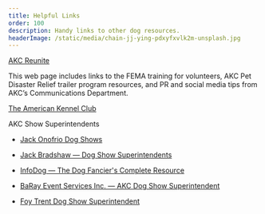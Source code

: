 ```yaml
---
title: Helpful Links
order: 100
description: Handy links to other dog resources.
headerImage: /static/media/chain-jj-ying-pdxyfxvlk2m-unsplash.jpg
---
```


[AKC Reunite](https://www.akcreunite.org/local)

​This web page includes links to the FEMA training for volunteers, AKC Pet Disaster Relief trailer program resources, and PR and social media tips from AKC’s Communications Department.

[The American Kennel Club](https://www.akc.org/)

AKC Show Superintendents

- ​[Jack Onofrio Dog Shows](https://www.onofrio.com)

- [Jack Bradshaw — Dog Show Superintendents](https://www.jbradshaw.com)

- [InfoDog — The Dog Fancier's Complete Resource](https://infodog.com)

- [BaRay Event Services Inc. — AKC Dog Show Superintendent](https://www.barayevents.com)

- [Foy Trent Dog Show Superintendent](https://foytrentdogshows.com)
